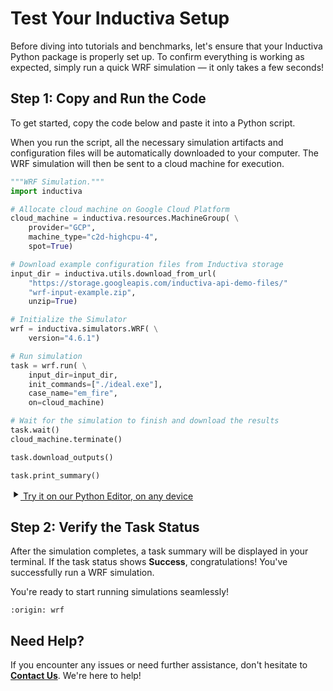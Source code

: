# Test Your Inductiva Setup
Before diving into tutorials and benchmarks, let's ensure that your Inductiva Python package is properly set up. To confirm everything is working as expected, simply run a quick WRF simulation — it only takes a few seconds!

## Step 1: Copy and Run the Code
To get started, copy the code below and paste it into a Python script.

When you run the script, all the necessary simulation artifacts and configuration files will be automatically downloaded to your computer. The WRF simulation will then be sent to a cloud machine for execution.

```python
"""WRF Simulation."""
import inductiva

# Allocate cloud machine on Google Cloud Platform
cloud_machine = inductiva.resources.MachineGroup( \
    provider="GCP",
    machine_type="c2d-highcpu-4",
    spot=True)

# Download example configuration files from Inductiva storage
input_dir = inductiva.utils.download_from_url(
    "https://storage.googleapis.com/inductiva-api-demo-files/"
    "wrf-input-example.zip",
    unzip=True)

# Initialize the Simulator
wrf = inductiva.simulators.WRF( \
    version="4.6.1")

# Run simulation
task = wrf.run( \
    input_dir=input_dir,
    init_commands=["./ideal.exe"],
    case_name="em_fire",
    on=cloud_machine)

# Wait for the simulation to finish and download the results
task.wait()
cloud_machine.terminate()

task.download_outputs()

task.print_summary()
```

<a href="https://console-dev.inductiva.ai/editor?simulator_name=wrf" class="try-playground-button" target="_blank">
  <svg class="icon" xmlns="http://www.w3.org/2000/svg" width="16" height="16" viewBox="0 0 24 24" fill="currentColor">
    <path d="M8 5v14l11-7z"/>
  </svg>
  Try it on our Python Editor, on any device
</a>

## Step 2: Verify the Task Status
After the simulation completes, a task summary will be displayed in your terminal. If the task status shows **Success**, congratulations! You've successfully run a WRF simulation.

You're ready to start running simulations seamlessly!

```{banner_small}
:origin: wrf
```

## Need Help?
If you encounter any issues or need further assistance, don't hesitate to [**Contact Us**](mailto:support@inductiva.ai). We're here to help!

